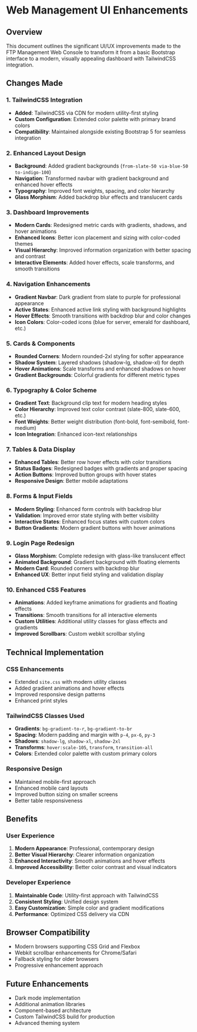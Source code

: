 # Web Management UI Enhancements

## Overview
This document outlines the significant UI/UX improvements made to the FTP Management Web Console to transform it from a basic Bootstrap interface to a modern, visually appealing dashboard with TailwindCSS integration.

## Changes Made

### 1. TailwindCSS Integration
- **Added**: TailwindCSS via CDN for modern utility-first styling
- **Custom Configuration**: Extended color palette with primary brand colors
- **Compatibility**: Maintained alongside existing Bootstrap 5 for seamless integration

### 2. Enhanced Layout Design
- **Background**: Added gradient backgrounds (`from-slate-50 via-blue-50 to-indigo-100`)
- **Navigation**: Transformed navbar with gradient background and enhanced hover effects
- **Typography**: Improved font weights, spacing, and color hierarchy
- **Glass Morphism**: Added backdrop blur effects and translucent cards

### 3. Dashboard Improvements
- **Modern Cards**: Redesigned metric cards with gradients, shadows, and hover animations
- **Enhanced Icons**: Better icon placement and sizing with color-coded themes
- **Visual Hierarchy**: Improved information organization with better spacing and contrast
- **Interactive Elements**: Added hover effects, scale transforms, and smooth transitions

### 4. Navigation Enhancements
- **Gradient Navbar**: Dark gradient from slate to purple for professional appearance
- **Active States**: Enhanced active link styling with background highlights
- **Hover Effects**: Smooth transitions with backdrop blur and color changes
- **Icon Colors**: Color-coded icons (blue for server, emerald for dashboard, etc.)

### 5. Cards & Components
- **Rounded Corners**: Modern rounded-2xl styling for softer appearance
- **Shadow System**: Layered shadows (shadow-lg, shadow-xl) for depth
- **Hover Animations**: Scale transforms and enhanced shadows on hover
- **Gradient Backgrounds**: Colorful gradients for different metric types

### 6. Typography & Color Scheme
- **Gradient Text**: Background clip text for modern heading styles
- **Color Hierarchy**: Improved text color contrast (slate-800, slate-600, etc.)
- **Font Weights**: Better weight distribution (font-bold, font-semibold, font-medium)
- **Icon Integration**: Enhanced icon-text relationships

### 7. Tables & Data Display
- **Enhanced Tables**: Better row hover effects with color transitions
- **Status Badges**: Redesigned badges with gradients and proper spacing
- **Action Buttons**: Improved button groups with hover states
- **Responsive Design**: Better mobile adaptations

### 8. Forms & Input Fields
- **Modern Styling**: Enhanced form controls with backdrop blur
- **Validation**: Improved error state styling with better visibility
- **Interactive States**: Enhanced focus states with custom colors
- **Button Gradients**: Modern gradient buttons with hover animations

### 9. Login Page Redesign
- **Glass Morphism**: Complete redesign with glass-like translucent effect
- **Animated Background**: Gradient background with floating elements
- **Modern Card**: Rounded corners with backdrop blur
- **Enhanced UX**: Better input field styling and validation display

### 10. Enhanced CSS Features
- **Animations**: Added keyframe animations for gradients and floating effects
- **Transitions**: Smooth transitions for all interactive elements
- **Custom Utilities**: Additional utility classes for glass effects and gradients
- **Improved Scrollbars**: Custom webkit scrollbar styling

## Technical Implementation

### CSS Enhancements
- Extended `site.css` with modern utility classes
- Added gradient animations and hover effects
- Improved responsive design patterns
- Enhanced print styles

### TailwindCSS Classes Used
- **Gradients**: `bg-gradient-to-r`, `bg-gradient-to-br`
- **Spacing**: Modern padding and margin with `p-4`, `px-6`, `py-3`
- **Shadows**: `shadow-lg`, `shadow-xl`, `shadow-2xl`
- **Transforms**: `hover:scale-105`, `transform`, `transition-all`
- **Colors**: Extended color palette with custom primary colors

### Responsive Design
- Maintained mobile-first approach
- Enhanced mobile card layouts
- Improved button sizing on smaller screens
- Better table responsiveness

## Benefits

### User Experience
1. **Modern Appearance**: Professional, contemporary design
2. **Better Visual Hierarchy**: Clearer information organization
3. **Enhanced Interactivity**: Smooth animations and hover effects
4. **Improved Accessibility**: Better color contrast and visual indicators

### Developer Experience
1. **Maintainable Code**: Utility-first approach with TailwindCSS
2. **Consistent Styling**: Unified design system
3. **Easy Customization**: Simple color and gradient modifications
4. **Performance**: Optimized CSS delivery via CDN

## Browser Compatibility
- Modern browsers supporting CSS Grid and Flexbox
- Webkit scrollbar enhancements for Chrome/Safari
- Fallback styling for older browsers
- Progressive enhancement approach

## Future Enhancements
- Dark mode implementation
- Additional animation libraries
- Component-based architecture
- Custom TailwindCSS build for production
- Advanced theming system